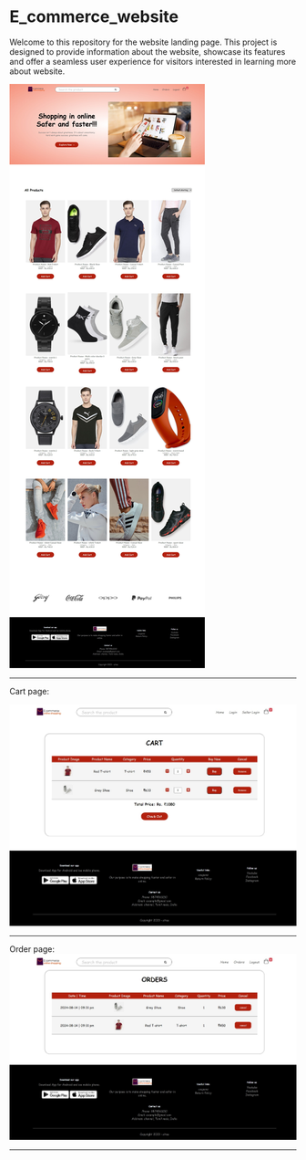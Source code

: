 # E_commerce_website
Welcome to this repository for the website landing page. This project is designed to provide information about the website, showcase its features and offer a seamless user experience for visitors interested in learning more about website.

![image alt](https://github.com/Dinakarasu/E_commerce_website/blob/main/home%20with%20login%20page%20.jpeg?raw=true)

________________________________________________________________________________________________
Cart page:

![image alt](https://github.com/Dinakarasu/E_commerce_website/blob/main/cart%20page.jpeg?raw=true)

________________________________________________________________________________________________
Order page:
![image alt](https://github.com/Dinakarasu/E_commerce_website/blob/main/order%20page%20.jpeg?raw=true)

________________________________________________________________________________________________
